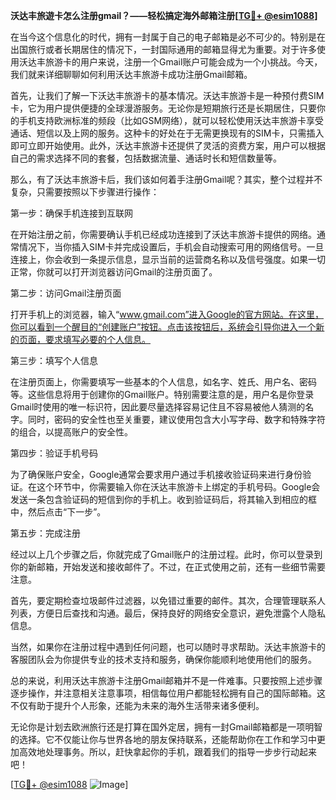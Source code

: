 **沃达丰旅遊卡怎么注册gmail？——轻松搞定海外邮箱注册[[TG💪+ @esim1088](https://t.me/s/esim1088)]**

在当今这个信息化的时代，拥有一封属于自己的电子邮箱是必不可少的。特别是在出国旅行或者长期居住的情况下，一封国际通用的邮箱显得尤为重要。对于许多使用沃达丰旅游卡的用户来说，注册一个Gmail账户可能会成为一个小挑战。今天，我们就来详细聊聊如何利用沃达丰旅游卡成功注册Gmail邮箱。

首先，让我们了解一下沃达丰旅游卡的基本情况。沃达丰旅游卡是一种预付费SIM卡，它为用户提供便捷的全球漫游服务。无论你是短期旅行还是长期居住，只要你的手机支持欧洲标准的频段（比如GSM网络），就可以轻松使用沃达丰旅游卡享受通话、短信以及上网的服务。这种卡的好处在于无需更换现有的SIM卡，只需插入即可立即开始使用。此外，沃达丰旅游卡还提供了灵活的资费方案，用户可以根据自己的需求选择不同的套餐，包括数据流量、通话时长和短信数量等。

那么，有了沃达丰旅游卡后，我们该如何着手注册Gmail呢？其实，整个过程并不复杂，只需要按照以下步骤进行操作：

第一步：确保手机连接到互联网

在开始注册之前，你需要确认手机已经成功连接到了沃达丰旅游卡提供的网络。通常情况下，当你插入SIM卡并完成设置后，手机会自动搜索可用的网络信号。一旦连接上，你会收到一条提示信息，显示当前的运营商名称以及信号强度。如果一切正常，你就可以打开浏览器访问Gmail的注册页面了。

第二步：访问Gmail注册页面

打开手机上的浏览器，输入“www.gmail.com”进入Google的官方网站。在这里，你可以看到一个醒目的“创建账户”按钮。点击该按钮后，系统会引导你进入一个新的页面，要求填写必要的个人信息。

第三步：填写个人信息

在注册页面上，你需要填写一些基本的个人信息，如名字、姓氏、用户名、密码等。这些信息将用于创建你的Gmail账户。特别需要注意的是，用户名是你登录Gmail时使用的唯一标识符，因此要尽量选择容易记住且不容易被他人猜测的名字。同时，密码的安全性也至关重要，建议使用包含大小写字母、数字和特殊字符的组合，以提高账户的安全性。

第四步：验证手机号码

为了确保账户安全，Google通常会要求用户通过手机接收验证码来进行身份验证。在这个环节中，你需要输入你在沃达丰旅游卡上绑定的手机号码。Google会发送一条包含验证码的短信到你的手机上。收到验证码后，将其输入到相应的框中，然后点击“下一步”。

第五步：完成注册

经过以上几个步骤之后，你就完成了Gmail账户的注册过程。此时，你可以登录到你的新邮箱，开始发送和接收邮件了。不过，在正式使用之前，还有一些细节需要注意。

首先，要定期检查垃圾邮件过滤器，以免错过重要的邮件。其次，合理管理联系人列表，方便日后查找和沟通。最后，保持良好的网络安全意识，避免泄露个人隐私信息。

当然，如果你在注册过程中遇到任何问题，也可以随时寻求帮助。沃达丰旅游卡的客服团队会为你提供专业的技术支持和服务，确保你能顺利地使用他们的服务。

总的来说，利用沃达丰旅游卡注册Gmail邮箱并不是一件难事。只要按照上述步骤逐步操作，并注意相关注意事项，相信每位用户都能轻松拥有自己的国际邮箱。这不仅有助于提升个人形象，还能为未来的海外生活带来诸多便利。

无论你是计划去欧洲旅行还是打算在国外定居，拥有一封Gmail邮箱都是一项明智的选择。它不仅能让你与世界各地的朋友保持联系，还能帮助你在工作和学习中更加高效地处理事务。所以，赶快拿起你的手机，跟着我们的指导一步步行动起来吧！

[[TG💪+ @esim1088](https://t.me/s/esim1088) ![Image](https://i.postimg.cc/4NQfJmqS/Snipaste-2025-05-13-00-14-12.png)]